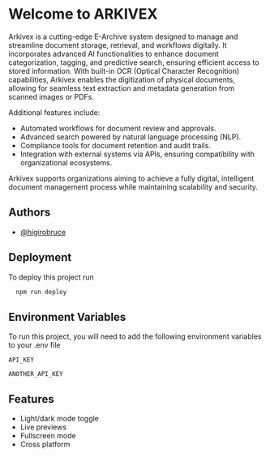 
# Welcome to ARKIVEX

Arkivex is a cutting-edge E-Archive system designed to manage and streamline document storage, retrieval, and workflows digitally. It incorporates advanced AI functionalities to enhance document categorization, tagging, and predictive search, ensuring efficient access to stored information. With built-in OCR (Optical Character Recognition) capabilities, Arkivex enables the digitization of physical documents, allowing for seamless text extraction and metadata generation from scanned images or PDFs.

Additional features include:
- Automated workflows for document review and approvals.
- Advanced search powered by natural language processing (NLP).
- Compliance tools for document retention and audit trails.
- Integration with external systems via APIs, ensuring compatibility with organizational ecosystems.

Arkivex supports organizations aiming to achieve a fully digital, intelligent document management process while maintaining scalability and security.


## Authors

- [@higirobruce](https://github.com/higirobruce)


## Deployment

To deploy this project run

```bash
  npm run deploy
```


## Environment Variables

To run this project, you will need to add the following environment variables to your .env file

`API_KEY`

`ANOTHER_API_KEY`


## Features

- Light/dark mode toggle
- Live previews
- Fullscreen mode
- Cross platform

